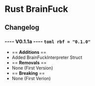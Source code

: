 # Rust BrainFuck

## Changelog

### ---- V0.1.1a ---- ```toml rbf = "0.1.0"```
- == **Additions** ==
- Added BrainFuckInterpreter Struct
- == **Removals** ==
- None (First Version)
- == **Breaking** ==
- None (First Verion)
